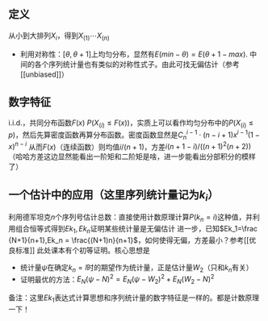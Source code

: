 ## 定义
从小到大排列$X_i$，得到$X_{(1)}\cdots X_{(n)}$
- 利用对称性：$[\theta,\theta+1]$上均匀分布，显然有$E (min-\theta)=E(\theta+1-max)$. 中间的各个序列统计量也有类似的对称性式子。由此可找无偏估计（参考[[unbiased]]）
## 数字特征
i.i.d.，共同分布函数$F(x)$
$P(X_{(i)}\le F(x))$，实质上可以看作均匀分布中的$P(X_{(i)}\le p)$，然后先算密度函数再算分布函数。密度函数显然是$C_n^{i-1}\cdot (n-i+1)x^{i-1}(1-x)^{n-i}$
从而$F(x)$（连续函数）则均值$i/(n+1)$，方差$i(n+1-i)/((n+1)^2(n+2))$（哈哈方差这边显然能看出一阶矩和二阶矩是啥，进一步能看出分部积分的模样了）
## 一个估计中的应用（这里序列统计量记为$k_i$）
利用德军坦克$n$个序列号估计总数：直接使用计数原理计算$P(k_n=i)$这种值，并利用组合恒等式得到$Ek_1,Ek_n$证明某些统计量是无偏估计
进一步，已知$Ek_1=\frac {N+1}{n+1},Ek_n = \frac{(N+1)n}{n+1}$，如何使得无偏，方差最小？参考[[优良标准]]
此处课本有个初等证明。核心思想是
- 统计量$\psi$在确定$k_n=l$时的期望作为统计量，正是估计量$W_2$（只和$k_n$有关）
- 证明最优的方法：$E_N(\psi-N)^2=E_N(\psi-W_2)^2+E_N(W_2-N)^2$

备注：这里$Ek_1$表达式计算思想和序列统计量的数字特征是一样的。都是计数原理一下！